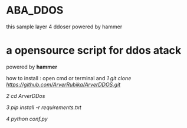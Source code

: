 # ABA_DDOS
this sample layer 4 ddoser powered by hammer


<h1>a opensource script for ddos atack</h1>
powered by <b>hammer</b>

how to install :
open cmd or terminal and 
<i>
1 git clone https://github.com/ArverRubika/ArverDDOS.git

2 cd ArverDDos

3 pip install -r requirements.txt

4 python conf.py <ip> <port>
</i>
